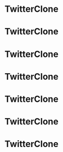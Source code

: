 # TwitterClone
# TwitterClone
# TwitterClone
# TwitterClone
# TwitterClone
# TwitterClone
# TwitterClone

